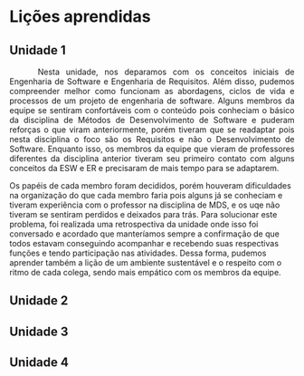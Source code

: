 # Lições aprendidas

## Unidade 1

<p style="text-indent: 50px;text-align: justify;">Nesta unidade, nos deparamos com os conceitos iniciais de Engenharia de Software e Engenharia de Requisitos. Além disso, pudemos compreender melhor como funcionam as abordagens, ciclos de vida e processos de um projeto de engenharia de software. Alguns membros da equipe se sentiram confortáveis com o conteúdo pois conheciam o básico da disciplina de Métodos de Desenvolvimento de Software e puderam reforças o que viram anteriormente, porém tiveram que se readaptar pois nesta disciplina o foco são os Requisitos e não o Desenvolvimento de Software. Enquanto  isso, os membros da equipe que vieram de professores diferentes da disciplina anterior tiveram seu primeiro contato com alguns conceitos da ESW e ER e precisaram de mais tempo para se adaptarem. </p> Os papéis de cada membro foram decididos, porém houveram dificuldades na organização do que cada membro faria pois alguns já se conheciam e tiveram experiência com o professor na disciplina de MDS, e os uqe não tiveram se sentiram perdidos e deixados para trás. Para solucionar este problema, foi realizada uma retrospectiva da unidade onde isso foi conversado e acordado que manteríamos sempre a confirmação de que todos estavam conseguindo acompanhar e recebendo suas respectivas funções e tendo participação nas atividades. Dessa forma, pudemos aprender também a lição de um ambiente sustentável e o respeito com o ritmo de cada colega, sendo mais empático com os membros da equipe. </p>

## Unidade 2

## Unidade 3

## Unidade 4